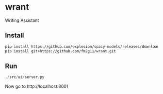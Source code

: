 # wrant
Writing Assistant

## Install

```bash
pip install https://github.com/explosion/spacy-models/releases/download/en_core_web_sm-2.0.0/en_core_web_sm-2.0.0.tar.gz
pip install git+https://github.com/fm2g11/wrant.git
```

## Run
```python
./src/ui/server.py
```

Now go to http://localhost:8001
